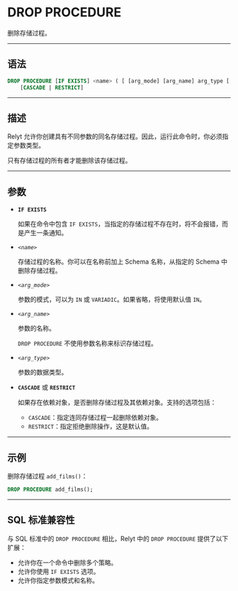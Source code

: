 DROP PROCEDURE
=====

删除存储过程。


---

语法
--------

```sql
DROP PROCEDURE [IF EXISTS] <name> ( [ [arg_mode] [arg_name] arg_type [, ...] ] )
    [CASCADE | RESTRICT]
```


---

描述
----------

Relyt 允许你创建具有不同参数的同名存储过程。因此，运行此命令时，你必须指定参数类型。

只有存储过程的所有者才能删除该存储过程。


---

参数
----------

- **`IF EXISTS`**

    如果在命令中包含 `IF EXISTS`，当指定的存储过程不存在时，将不会报错，而是产生一条通知。

- *`<name>`*

    存储过程的名称。你可以在名称前加上 Schema 名称，从指定的 Schema 中删除存储过程。

- *`<arg_mode>`*

    参数的模式，可以为 `IN` 或 `VARIADIC`。如果省略，将使用默认值 `IN`。

- *`<arg_name>`*

    参数的名称。
    
    `DROP PROCEDURE` 不使用参数名称来标识存储过程。

- *`<arg_type>`*

    参数的数据类型。

- **`CASCADE`** 或 **`RESTRICT`**

    如果存在依赖对象，是否删除存储过程及其依赖对象。支持的选项包括：

    - `CASCADE`：指定连同存储过程一起删除依赖对象。
    - `RESTRICT`：指定拒绝删除操作，这是默认值。


---


示例
-------------

删除存储过程 `add_films()`：

```sql
DROP PROCEDURE add_films();
```

---

SQL 标准兼容性
-------------

与 SQL 标准中的 `DROP PROCEDURE` 相比，Relyt 中的 `DROP PROCEDURE` 提供了以下扩展：

- 允许你在一个命令中删除多个策略。
- 允许你使用 `IF EXISTS` 选项。
- 允许你指定参数模式和名称。
